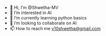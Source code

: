 - 👋 Hi, I’m @Shwetha-MV
- 👀 I’m interested in AI
- 🌱 I’m currently learning python basics
- 💞️ I’m looking to collaborate on AI
- 📫 How to reach me v10shwetha@gmail.com

<!---
Shwetha-MV/Shwetha-MV is a ✨ special ✨ repository because its `README.md` (this file) appears on your GitHub profile.
You can click the Preview link to take a look at your changes.
--->
